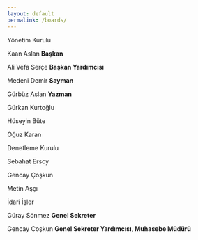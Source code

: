 ```yaml
---
layout: default
permalink: /boards/
---
```


<p class="h3-mktg mt-5">Yönetim Kurulu</p>

<p class="f3-mktg mb-2">
    Kaan Aslan <b>Başkan</b>
</p>

<p class="f3-mktg mb-2">
    Ali Vefa Serçe <b>Başkan Yardımcısı</b>
</p>
<p class="f3-mktg mb-2">
    Medeni Demir <b>Sayman</b>
</p>
<p class="f3-mktg mb-2">
    Gürbüz Aslan <b>Yazman</b>
</p>
<p class="f3-mktg mb-2">
    Gürkan Kurtoğlu
</p>
<p class="f3-mktg mb-2">
    Hüseyin Büte
</p>
<p class="f3-mktg mb-2">
    Oğuz Karan
</p>


<p class="h3-mktg">Denetleme Kurulu</p>
<p class="f3-mktg mb-2">
Sebahat Ersoy
</p>
<p class="f3-mktg mb-2">
Gencay Çoşkun
</p>
<p class="f3-mktg mb-2">
Metin Aşçı
</p>


<p class="h3-mktg">İdari İşler</p>
<p class="f3-mktg mb-2">

Güray Sönmez <b>Genel Sekreter</b>
</p>
<p class="f3-mktg mb-2">

Gencay Coşkun <b>Genel Sekreter Yardımcısı, Muhasebe Müdürü</b>
</p>